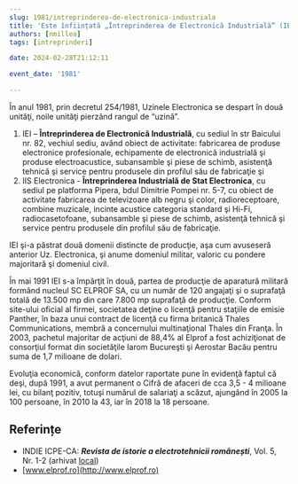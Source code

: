```yaml
---
slug: 1981/intreprinderea-de-electronica-industriala
title: 'Este înființată „Întreprinderea de Electronică Industrială” (IEI)'
authors: [nmillea]
tags: [intreprinderi]

date: 2024-02-28T21:12:11

event_date: '1981'

---
```


În anul 1981, prin decretul 254/1981, Uzinele Electronica se despart în două unităţi, noile unităţi
pierzând rangul de “uzină”.

<!-- truncate -->

1. IEI – **Întreprinderea de Electronică Industrială**, cu sediul în str Baicului nr. 82,
vechiul sediu, având obiect de activitate: fabricarea de produse electronice
profesionale, echipamente de electronică industrială şi produse electroacustice,
subansamble şi piese de schimb, asistenţă tehnică şi service pentru produsele din
profilul său de fabricaţie şi
2. IIS Electronica - **Întreprinderea Industrială de Stat Electronica**, cu sediul pe
platforma Pipera, bdul Dimitrie Pompei nr. 5-7, cu obiect de activitate fabricarea de
televizoare alb negru şi color, radioreceptoare, combine muzicale, incinte acustice
categoria standard şi Hi-Fi, radiocasetofoane, subansamble şi piese de schimb,
asistenţă tehnică şi service pentru produsele din profilul său de fabricaţie.

 IEI şi-a păstrat două domenii distincte de
producţie, aşa cum avuseseră anterior Uz. Electronica, şi anume domeniul militar,
valoric cu pondere majoritară şi domeniul civil.

În mai 1991 IEI s-a împărţit în două, partea de producţie de aparatură militară
formând nucleul SC ELPROF SA, cu un număr de 120 angajaţi şi o suprafaţă totală
de 13.500 mp din care 7.800 mp suprafaţă de producţie. Conform site-ului oficial al
firmei, societatea deţine o licenţă pentru staţiile de emisie Panther, în baza unui
contract de licenţă cu firma britanică Thales Communications, membră a concernului
multinaţional Thales din Franţa. În 2003, pachetul majoritar de acţiuni de 88,4% al
Elprof a fost achiziţionat de consorţiul format din societăţile Iarom Bucureşti şi
Aerostar Bacău pentru suma de 1,7 milioane de dolari.

Evoluţia economică, conform datelor raportate pune în evidenţă faptul că
deşi, după 1991, a avut permanent o Cifră de afaceri de cca 3,5 - 4 milioane lei, cu
bilanţ pozitiv, totuşi numărul de salariaţi a scăzut, ajungând în 2005 la 100 persoane,
în 2010 la 43, iar în 2018 la 18 persoane.

## Referințe

- INDIE ICPE-CA: _**Revista de istorie a electrotehnicii românești**_, Vol. 5, Nr. 1-2 (arhivat [local](https://cronica-it.github.io/arhiva/#2019))
- [www.elprof.ro](http://www.elprof.ro)

